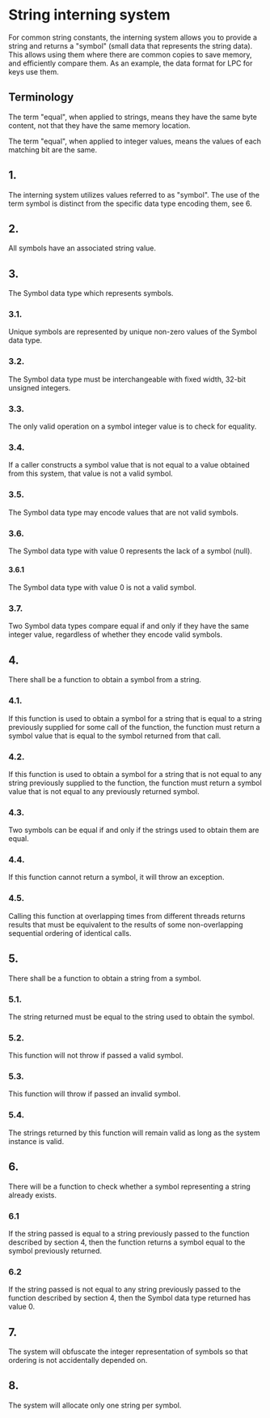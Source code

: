 # String interning system

For common string constants, the interning system allows you to provide a string
and returns a "symbol" (small data that represents the string data). This allows
using them where there are common copies to save memory, and efficiently compare
them. As an example, the data format for LPC for keys use them.

## Terminology

The term "equal", when applied to strings, means they have the same byte
content, not that they have the same memory location.

The term "equal", when applied to integer values, means the values of each
matching bit are the same.

## 1.

The interning system utilizes values referred to as "symbol". The use of the
term symbol is distinct from the specific data type encoding them, see 6.

## 2.

All symbols have an associated string value.

## 3.

The Symbol data type which represents symbols.

### 3.1.

Unique symbols are represented by unique non-zero values of the Symbol data
type.

### 3.2.

The Symbol data type must be interchangeable with fixed width, 32-bit unsigned
integers.

### 3.3.

The only valid operation on a symbol integer value is to check for equality.

### 3.4.

If a caller constructs a symbol value that is not equal to a value obtained from
this system, that value is not a valid symbol.

### 3.5.

The Symbol data type may encode values that are not valid symbols.

### 3.6.

The Symbol data type with value 0 represents the lack of a symbol (null).

#### 3.6.1

The Symbol data type with value 0 is not a valid symbol.

### 3.7.

Two Symbol data types compare equal if and only if they have the same integer
value, regardless of whether they encode valid symbols.

## 4.

There shall be a function to obtain a symbol from a string.

### 4.1.

If this function is used to obtain a symbol for a string that is equal to a
string previously supplied for some call of the function, the function must
return a symbol value that is equal to the symbol returned from that call.

### 4.2.

If this function is used to obtain a symbol for a string that is not equal to
any string previously supplied to the function, the function must return a
symbol value that is not equal to any previously returned symbol.

### 4.3.

Two symbols can be equal if and only if the strings used to obtain them are
equal.

### 4.4.

If this function cannot return a symbol, it will throw an exception.

### 4.5.

Calling this function at overlapping times from different threads returns
results that must be equivalent to the results of some non-overlapping
sequential ordering of identical calls.

## 5.

There shall be a function to obtain a string from a symbol.

### 5.1.

The string returned must be equal to the string used to obtain the symbol.

### 5.2.

This function will not throw if passed a valid symbol.

### 5.3.

This function will throw if passed an invalid symbol.

### 5.4.

The strings returned by this function will remain valid as long as the system
instance is valid.

## 6.

There will be a function to check whether a symbol representing a string already
exists.

### 6.1

If the string passed is equal to a string previously passed to the function
described by section 4, then the function returns a symbol equal to the symbol
previously returned.

### 6.2

If the string passed is not equal to any string previously passed to the
function described by section 4, then the Symbol data type returned has value 0.

## 7.

The system will obfuscate the integer representation of symbols so that ordering
is not accidentally depended on.

## 8.

The system will allocate only one string per symbol.
